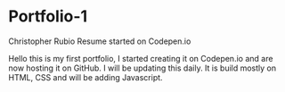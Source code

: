 # Portfolio-1
Christopher Rubio Resume started on Codepen.io

Hello this is my first portfolio, I started creating it on Codepen.io and are now hosting it on GitHub. 
I will be updating this daily. It is build mostly on HTML, CSS and will be adding Javascript. 



